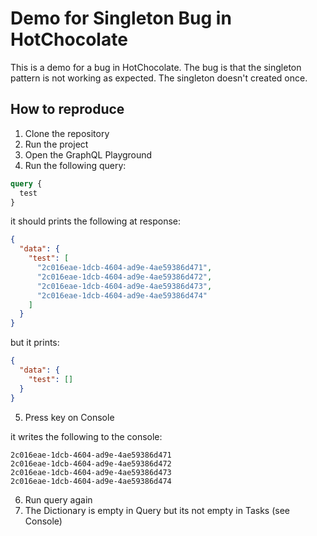 # Demo for Singleton Bug in HotChocolate
This is a demo for a bug in HotChocolate. The bug is that the singleton pattern is not working as expected. The singleton doesn't created once.

## How to reproduce
1. Clone the repository
2. Run the project
3. Open the GraphQL Playground
4. Run the following query:
```graphql
query {
  test
}
```
it should prints the following at response:
```json
{
  "data": {
    "test": [
      "2c016eae-1dcb-4604-ad9e-4ae59386d471",
      "2c016eae-1dcb-4604-ad9e-4ae59386d472",
      "2c016eae-1dcb-4604-ad9e-4ae59386d473",
      "2c016eae-1dcb-4604-ad9e-4ae59386d474"
    ]
  }
}
```
but it prints:
```json
{
  "data": {
    "test": []
  }
}
```

5. Press key on Console

it writes the following to the console:
```
2c016eae-1dcb-4604-ad9e-4ae59386d471
2c016eae-1dcb-4604-ad9e-4ae59386d472
2c016eae-1dcb-4604-ad9e-4ae59386d473
2c016eae-1dcb-4604-ad9e-4ae59386d474
```
6. Run query again
7. The Dictionary is empty in Query but its not empty in Tasks (see Console)
